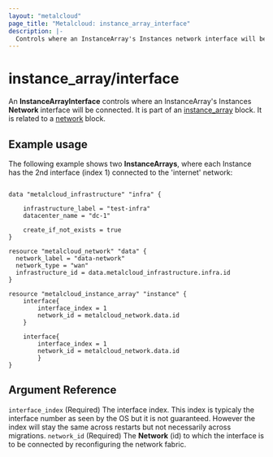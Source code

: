 ```yaml
---
layout: "metalcloud"
page_title: "Metalcloud: instance_array_interface"
description: |-
  Controls where an InstanceArray's Instances network interface will be connected.
---
```


# instance_array/interface

An **InstanceArrayInterface** controls where an InstanceArray's Instances **Network** interface will be connected. It is part of an [instance_array](./instance_array.html.md) block. It is related to a [network](./network.html.md) block.


## Example usage

The following example shows two **InstanceArrays**, where each Instance has the 2nd interface (index 1) connected to the 'internet' network:

```hcl

data "metalcloud_infrastructure" "infra" {
   
    infrastructure_label = "test-infra"
    datacenter_name = "dc-1" 

    create_if_not_exists = true
}

resource "metalcloud_network" "data" {
  network_label = "data-network"
  network_type = "wan"
  infrastructure_id = data.metalcloud_infrastructure.infra.id
}

resource "metalcloud_instance_array" "instance" {
    interface{
        interface_index = 1
        network_id = metalcloud_network.data.id
    }

    interface{
        interface_index = 1
        network_id = metalcloud_network.data.id
		}
}
```

## Argument Reference

`interface_index` (Required) The interface index. This index is typicaly the interface number as seen by the OS but it is not guaranteed. However the index will stay the same across restarts but not necessarily across migrations.
`network_id` (Required) The **Network** (id) to which the interface is to be connected by reconfiguring the network fabric.